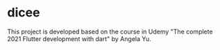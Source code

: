 # dicee

This project is developed based on the course in Udemy "The complete 2021 Flutter development with dart" by Angela Yu. 
